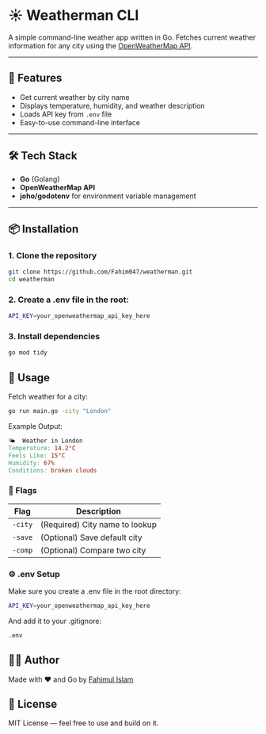 # ☀️ Weatherman CLI

A simple command-line weather app written in Go. Fetches current weather information for any city using the [OpenWeatherMap API](https://openweathermap.org/api).

---

## 🚀 Features

- Get current weather by city name
- Displays temperature, humidity, and weather description
- Loads API key from `.env` file
- Easy-to-use command-line interface

---

## 🛠️ Tech Stack

- **Go** (Golang)
- **OpenWeatherMap API**
- **joho/godotenv** for environment variable management

---

## 📦 Installation

### 1. Clone the repository

```bash
git clone https://github.com/Fahim047/weatherman.git
cd weatherman
```

### 2. Create a .env file in the root:

```bash
API_KEY=your_openweathermap_api_key_here
```

### 3. Install dependencies

```bash
go mod tidy
```

## 🧪 Usage

Fetch weather for a city:

```bash
go run main.go -city "London"
```

Example Output:

```makefile
🌤️  Weather in London
Temperature: 14.2°C
Feels Like: 15°C
Humidity: 67%
Conditions: broken clouds
```

### 🔧 Flags

| Flag    | Description                    |
| ------- | ------------------------------ |
| `-city` | (Required) City name to lookup |
| `-save` | (Optional) Save default city   |
| `-comp` | (Optional) Compare two city    |

### ⚙️ .env Setup

Make sure you create a .env file in the root directory:

```bash
API_KEY=your_openweathermap_api_key_here
```

And add it to your .gitignore:

```bash
.env
```

## 🙋‍♂️ Author

Made with ❤️ and Go by [Fahimul Islam](https://fifolio.vercel.app)

## 📄 License

MIT License — feel free to use and build on it.
